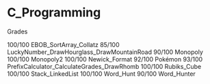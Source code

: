 # C_Programming

Grades 

100/100 EBOB_SortArray_Collatz
85/100 LuckyNumber_DrawHourglass_DrawMountainRoad
90/100 Monopoly
100/100 Monopoly2
100/100 Newick_Format
92/100 Pokémon
93/100 PrefixCalculator_CalculateGrades_DrawRhomb
100/100 Rubiks_Cube
100/100 Stack_LinkedList
100/100 Word_Hunt
90/100 Word_Hunter
